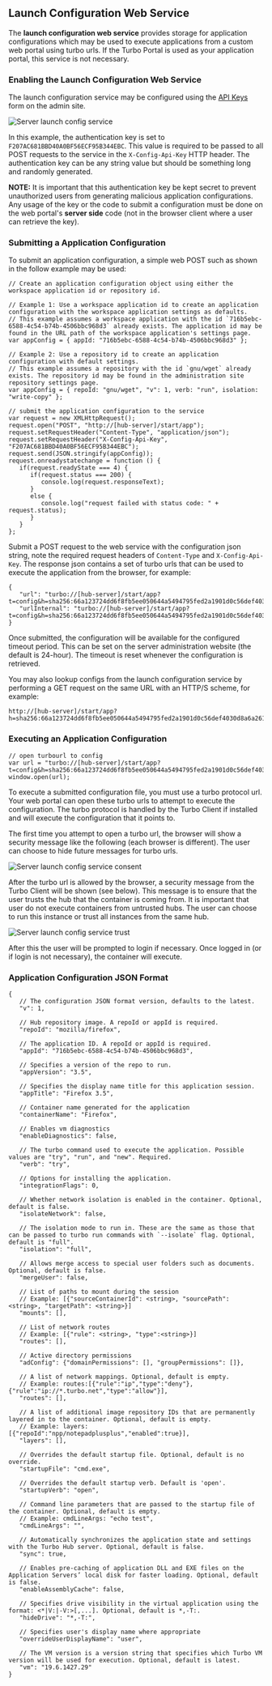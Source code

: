 ## Launch Configuration Web Service

The **launch configuration web service** provides storage for application configurations which may be used to execute applications from a custom web portal using turbo urls. If the Turbo Portal is used as your application portal, this service is not necessary.

### Enabling the Launch Configuration Web Service

The launch configuration service may be configured using the [API Keys](../../server/administration/hub.html#managing-api-keys) form on the admin site.

![Server launch config service](../../images/hub-configsvc-0.png)

In this example, the authentication key is set to `F207AC681BBD40A0BF56ECF95B344EBC`. This value is required to be passed to all POST requests to the service in the `X-Config-Api-Key` HTTP header. The authentication key can be any string value but should be something long and randomly generated.

**NOTE:** It is important that this authentication key be kept secret to prevent unauthorized users from generating malicious application configurations. Any usage of the key or the code to submit a configuration must be done on the web portal's **server side** code (not in the browser client where a user can retrieve the key).

### Submitting a Application Configuration

To submit an application configuration, a simple web POST such as shown in the follow example may be used:

```
// Create an application configuration object using either the workspace application id or repository id.

// Example 1: Use a workspace application id to create an application configuration with the workspace application settings as defaults.
// This example assumes a workspace application with the id `716b5ebc-6588-4c54-b74b-4506bbc968d3` already exists. The application id may be found in the URL path of the workspace application's settings page.
var appConfig = { appId: "716b5ebc-6588-4c54-b74b-4506bbc968d3" };

// Example 2: Use a repository id to create an application configuration with default settings.
// This example assumes a repository with the id `gnu/wget` already exists. The repository id may be found in the administration site repository settings page.
var appConfig = { repoId: "gnu/wget", "v": 1, verb: "run", isolation: "write-copy" };

// submit the application configuration to the service
var request = new XMLHttpRequest();
request.open("POST", "http://[hub-server]/start/app");
request.setRequestHeader("Content-Type", "application/json");
request.setRequestHeader("X-Config-Api-Key", "F207AC681BBD40A0BF56ECF95B344EBC");
request.send(JSON.stringify(appConfig));
request.onreadystatechange = function () {
   if(request.readyState === 4) {
      if(request.status === 200) {
         console.log(request.responseText);
      }
      else {
         console.log("request failed with status code: " + request.status);
      }
   }
};
```

Submit a POST request to the web service with the configuration json string, note the required request headers of `Content-Type` and `X-Config-Api-Key`. The response json contains a set of turbo urls that can be used to execute the application from the browser, for example:

```
{
   "url": "turbo://[hub-server]/start/app?t=config&h=sha256:66a123724dd6f8fb5ee050644a5494795fed2a1901d0c56def4030d8a6a26175&scheme=http&v=2",
   "urlInternal": "turbo://[hub-server]/start/app?t=config&h=sha256:66a123724dd6f8fb5ee050644a5494795fed2a1901d0c56def4030d8a6a26175&scheme=http&v=2"
}
```

Once submitted, the configuration will be available for the configured timeout period. This can be set on the server administration website (the default is 24-hour). The timeout is reset whenever the configuration is retrieved.

You may also lookup configs from the launch configuration service by performing a GET request on the same URL with an HTTP/S scheme, for example:

```
http://[hub-server]/start/app?h=sha256:66a123724dd6f8fb5ee050644a5494795fed2a1901d0c56def4030d8a6a26175&scheme=http&v=2
```

### Executing an Application Configuration

```
// open turbourl to config
var url = "turbo://[hub-server]/start/app?t=config&h=sha256:66a123724dd6f8fb5ee050644a5494795fed2a1901d0c56def4030d8a6a26175&scheme=http&v=2";
window.open(url);
```

To execute a submitted configuration file, you must use a turbo protocol url. Your web portal can open these turbo urls to attempt to execute the configuration. The turbo protocol is handled by the Turbo Client if installed and will execute the configuration that it points to.

The first time you attempt to open a turbo url, the browser will show a security message like the following (each browser is different). The user can choose to hide future messages for turbo urls.

![Server launch config service consent](../../images/hub-configsvc-1.png)

After the turbo url is allowed by the browser, a security message from the Turbo Client will be shown (see below). This message is to ensure that the user trusts the hub that the container is coming from. It is important that user do not execute containers from untrusted hubs. The user can choose to run this instance or trust all instances from the same hub.

![Server launch config service trust](../../images/hub-configsvc-2.png)

After this the user will be prompted to login if necessary. Once logged in (or if login is not necessary), the container will execute.

### Application Configuration JSON Format

```
{
   // The configuration JSON format version, defaults to the latest.
   "v": 1,

   // Hub repository image. A repoId or appId is required.
   "repoId": "mozilla/firefox",

   // The application ID. A repoId or appId is required.
   "appId": "716b5ebc-6588-4c54-b74b-4506bbc968d3",

   // Specifies a version of the repo to run.
   "appVersion": "3.5",

   // Specifies the display name title for this application session.
   "appTitle": "Firefox 3.5",

   // Container name generated for the application
   "containerName": "Firefox",

   // Enables vm diagnostics
   "enableDiagnostics": false,

   // The turbo command used to execute the application. Possible values are "try", "run", and "new". Required.
   "verb": "try",

   // Options for installing the application.
   "integrationFlags": 0,

   // Whether network isolation is enabled in the container. Optional, default is false.
   "isolateNetwork": false,

   // The isolation mode to run in. These are the same as those that can be passed to turbo run commands with `--isolate` flag. Optional, default is "full".
   "isolation": "full",

   // Allows merge access to special user folders such as documents. Optional, default is false.
   "mergeUser": false,

   // List of paths to mount during the session
   // Example: [{"sourceContainerId": <string>, "sourcePath": <string>, "targetPath": <string>}]
   "mounts": [],

   // List of network routes
   // Example: [{"rule": <string>, "type":<string>}]
   "routes": [],

   // Active directory permissions
   "adConfig": {"domainPermissions": [], "groupPermissions": []},

   // A list of network mappings. Optional, default is empty.
   // Example: routes:[{"rule":"ip","type":"deny"},{"rule":"ip://*.turbo.net","type":"allow"}],
   "routes": [],

   // A list of additional image repository IDs that are permanently layered in to the container. Optional, default is empty.
   // Example: layers: [{"repoId":"npp/notepadplusplus","enabled":true}],
   "layers": [],

   // Overrides the default startup file. Optional, default is no override.
   "startupFile": "cmd.exe",

   // Overrides the default startup verb. Default is 'open'.
   "startupVerb": "open",

   // Command line parameters that are passed to the startup file of the container. Optional, default is empty.
   // Example: cmdLineArgs: "echo test",
   "cmdLineArgs": "",

   // Automatically synchronizes the application state and settings with the Turbo Hub server. Optional, default is false.
   "sync": true,

   // Enables pre-caching of application DLL and EXE files on the Application Servers’ local disk for faster loading. Optional, default is false.
   "enableAssemblyCache": false,

   // Specifies drive visibility in the virtual application using the format: <*|V:|-V:>[,...]. Optional, default is *,-T:.
   "hideDrive": "*,-T:",

   // Specifies user's display name where appropriate
   "overrideUserDisplayName": "user",

   // The VM version is a version string that specifies which Turbo VM version will be used for execution. Optional, default is latest.
   "vm": "19.6.1427.29"
}
```
